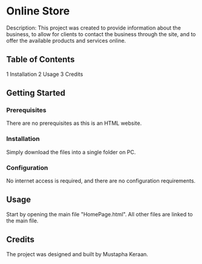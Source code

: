 # Online Store
Description: This project was created to provide information about the business, to allow for clients to contact the business through the site, and to offer the available products and services online.

## Table of Contents
1 Installation
2 Usage
3 Credits

## Getting Started

### Prerequisites
There are no prerequisites as this is an HTML website.

### Installation
Simply download the files into a single folder on PC.

### Configuration
No internet access is required, and there are no configuration requirements.

## Usage
Start by opening the main file "HomePage.html". All other files are linked to the main file.

## Credits
The project was designed and built by Mustapha Keraan.
